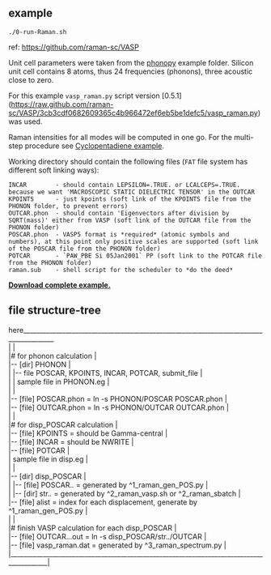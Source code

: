 ## example


``` main run file:
./0-run-Raman.sh  
```

ref: https://github.com/raman-sc/VASP  

Unit cell parameters were taken from the [phonopy](http://phonopy.sourceforge.net) example folder. Silicon unit cell contains 8 atoms, thus 24 frequencies (phonons), three acoustic close to zero.  

For this example `vasp_raman.py` script version [0.5.1] (https://raw.github.com/raman-sc/VASP/3cb3cdf0682609365c4b966472ef6eb5be1defc5/vasp_raman.py) was used.  

Raman intensities for all modes will be computed in one go. For the multi-step procedure see [Cyclopentadiene example](https://github.com/raman-sc/VASP/tree/master/Cyclopentadiene).  

Working directory should contain the following files (`FAT` file system has different soft linking ways):
```
INCAR        - should contain LEPSILON=.TRUE. or LCALCEPS=.TRUE. because we want 'MACROSCOPIC STATIC DIELECTRIC TENSOR' in the OUTCAR
KPOINTS      - just kpoints (soft link of the KPOINTS file from the PHONON folder, to prevent errors)
OUTCAR.phon  - should contain 'Eigenvectors after division by SQRT(mass)' either from VASP (soft link of the OUTCAR file from the PHONON folder)
POSCAR.phon  - VASP5 format is *required* (atomic symbols and numbers), at this point only positive scales are supported (soft link of the POSCAR file from the PHONON folder)
POTCAR       - `PAW_PBE Si 05Jan2001` PP (soft link to the POTCAR file from the PHONON folder)
raman.sub    - shell script for the scheduler to *do the deed*
```

[**Download complete example.**](https://github.com/raman-sc/VASP/raw/master/Sibulk-VASP/Sibulk-VASP-vasp_raman-0.5.1.tar.gz)  


## file structure-tree  
here________________________________________________________________________________________   
 |																							|  
 |# for phonon calculation																	|  
 |-- [dir] PHONON																			|  
 |   |-- file POSCAR, KPOINTS, INCAR, POTCAR, submit_file									|  
 |   | sample file in PHONON.eg																|  
 |																							|  
 |-- [file] POSCAR.phon = ln -s PHONON/POSCAR POSCAR.phon									|  
 |-- [file] OUTCAR.phon = ln -s PHONON/OUTCAR OUTCAR.phon									|  
 |																							|  
 |# for disp_POSCAR calculation																|  
 |-- [file] KPOINTS = should be Gamma-central												|  
 |-- [file] INCAR = should be NWRITE														|  
 |-- [file] POTCAR																			|  
 | sample file in disp.eg																	|  
 |																							|  
 |-- [dir] disp_POSCAR 																		|  
 |   |-- [file] POSCAR.*.* = generated by ^1_raman_gen_POS.py								|  
 |   |-- [dir] str.*.* = generated by ^2_raman_vasp.sh or ^2_raman_sbatch 					|  
 |-- [file] alist = index for each displacement, generate by ^1_raman_gen_POS.py			|  
 |                                                                                          |  
 |# finish VASP calculation for each disp_POSCAR											|  
 |-- [file] OUTCAR.*.*.out = ln -s disp_POSCAR/str.*.*/OUTCAR								|  
 |-- [file] vasp_raman.dat = generated by ^3_raman_spectrum.py                              |  
 |__________________________________________________________________________________________|  

